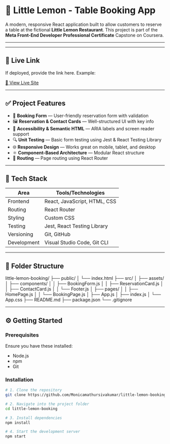 # 🍋 Little Lemon - Table Booking App

A modern, responsive React application built to allow customers to reserve a table at the fictional **Little Lemon Restaurant**. This project is part of the **Meta Front-End Developer Professional Certificate** Capstone on Coursera.

---


---

## 🚀 Live Link

If deployed, provide the link here. Example:

[🔗 View Live Site](http://localhost:3000/)

---

## ✅ Project Features

- 🧾 **Booking Form** — User-friendly reservation form with validation
- 🖼️ **Reservation & Contact Cards** — Well-structured UI with key info
- 🧠 **Accessibility & Semantic HTML** — ARIA labels and screen reader support
- 🔍 **Unit Testing** — Basic form testing using Jest & React Testing Library
- 🌐 **Responsive Design** — Works great on mobile, tablet, and desktop
- ⚛️ **Component-Based Architecture** — Modular React structure
- 🔄 **Routing** — Page routing using React Router

---

## 🧰 Tech Stack

| Area         | Tools/Technologies                |
|--------------|-----------------------------------|
| Frontend     | React, JavaScript, HTML, CSS      |
| Routing      | React Router                      |
| Styling      | Custom CSS                        |
| Testing      | Jest, React Testing Library       |
| Versioning   | Git, GitHub                       |
| Development  | Visual Studio Code, Git CLI       |

---

## 📁 Folder Structure
little-lemon-booking/
├── public/
│ └── index.html
├── src/
│ ├── assets/
│ ├── components/
│ │ ├── BookingForm.js
│ │ ├── ReservationCard.js
│ │ ├── ContactCard.js
│ │ └── Footer.js
│ ├── pages/
│ │ ├── HomePage.js
│ │ └── BookingPage.js
│ ├── App.js
│ ├── index.js
│ └── App.css
├── README.md
├── package.json
└── .gitignore


---

## ⚙️ Getting Started

### Prerequisites

Ensure you have these installed:

- Node.js
- npm
- Git

### Installation

```bash
# 1. Clone the repository
git clone https://github.com/Monicamathursivakumar/little-lemon-booking.git

# 2. Navigate into the project folder
cd little-lemon-booking

# 3. Install dependencies
npm install

# 4. Start the development server
npm start


